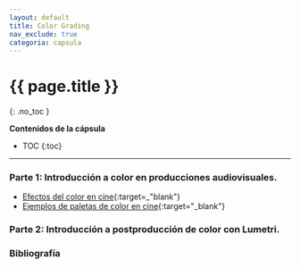 ```yaml
---
layout: default
title: Color Grading
nav_exclude: true
categoria: capsula
---
```


# {{ page.title }}
{: .no_toc }

**Contenidos de la cápsula**  

- TOC
{:toc}

---

### Parte 1: Introducción a color en producciones audiovisuales.

- [Efectos del color en cine](https://vimeo.com/169046276){:target=_"blank"}
- [Ejemplos de paletas de color en cine](https://www.cinema5d.com/film-color-schemes-cinematic-color-design/){:target="_blank"}


### Parte 2: Introducción a postproducción de color con Lumetri.


### Bibliografía




<!-- https://www.provideocoalition.com/blend_modes_in_adobe_premiere_pro/ -->